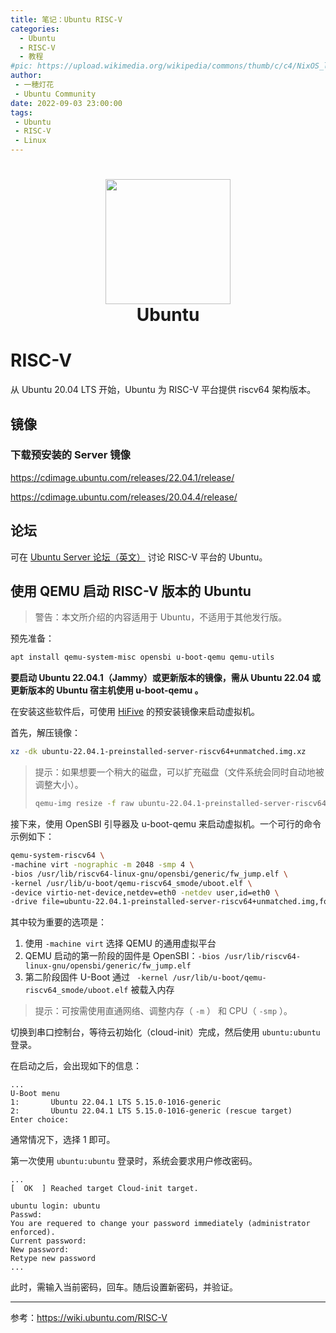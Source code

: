 ```yaml
---
title: 笔记：Ubuntu RISC-V
categories: 
  - Ubuntu
  - RISC-V
  - 教程
#pic: https://upload.wikimedia.org/wikipedia/commons/thumb/c/c4/NixOS_logo.svg/1280px-NixOS_logo.svg.png
author: 
 - 一穂灯花
 - Ubuntu Community
date: 2022-09-03 23:00:00
tags: 
 - Ubuntu
 - RISC-V
 - Linux
---
```


<h1 align="center">
  <img src="https://assets.ubuntu.com/v1/29985a98-ubuntu-logo32.png" width="200">
  <br>Ubuntu<br>
</h1>


# RISC-V

从 Ubuntu 20.04 LTS 开始，Ubuntu 为 RISC-V 平台提供 riscv64 架构版本。

## 镜像

### 下载预安装的 Server 镜像

https://cdimage.ubuntu.com/releases/22.04.1/release/

https://cdimage.ubuntu.com/releases/20.04.4/release/

## 论坛

可在 [Ubuntu Server 论坛（英文）](https://discourse.ubuntu.com/c/server/17) 讨论 RISC-V 平台的 Ubuntu。

## 使用 QEMU 启动 RISC-V 版本的 Ubuntu

> 警告：本文所介绍的内容适用于 Ubuntu，不适用于其他发行版。

预先准备：

```bash
apt install qemu-system-misc opensbi u-boot-qemu qemu-utils
```

**要启动 Ubuntu 22.04.1（Jammy）或更新版本的镜像，需从 Ubuntu 22.04 或更新版本的 Ubuntu 宿主机使用 u-boot-qemu 。**

在安装这些软件后，可使用 [HiFive](https://wiki.ubuntu.com/HiFive) 的预安装镜像来启动虚拟机。

首先，解压镜像：

```bash
xz -dk ubuntu-22.04.1-preinstalled-server-riscv64+unmatched.img.xz
```

> 提示：如果想要一个稍大的磁盘，可以扩充磁盘（文件系统会同时自动地被调整大小）。
> 
> ```bash
> qemu-img resize -f raw ubuntu-22.04.1-preinstalled-server-riscv64+unmatched.img +5G
> ```

接下来，使用 OpenSBI 引导器及 u-boot-qemu 来启动虚拟机。一个可行的命令示例如下：

```bash
qemu-system-riscv64 \
-machine virt -nographic -m 2048 -smp 4 \
-bios /usr/lib/riscv64-linux-gnu/opensbi/generic/fw_jump.elf \
-kernel /usr/lib/u-boot/qemu-riscv64_smode/uboot.elf \
-device virtio-net-device,netdev=eth0 -netdev user,id=eth0 \
-drive file=ubuntu-22.04.1-preinstalled-server-riscv64+unmatched.img,format=raw,if=virtio
```

其中较为重要的选项是：

1. 使用 `-machine virt` 选择 QEMU 的通用虚拟平台
2. QEMU 启动的第一阶段的固件是 OpenSBI：`-bios /usr/lib/riscv64-linux-gnu/opensbi/generic/fw_jump.elf`
3. 第二阶段固件 U-Boot 通过 ` -kernel /usr/lib/u-boot/qemu-riscv64_smode/uboot.elf` 被载入内存

> 提示：可按需使用直通网络、调整内存（ `-m` ） 和 CPU（ `-smp` ）。

切换到串口控制台，等待云初始化（cloud-init）完成，然后使用 `ubuntu:ubuntu` 登录。

在启动之后，会出现如下的信息：

```
...
U-Boot menu
1:       Ubuntu 22.04.1 LTS 5.15.0-1016-generic
2:       Ubuntu 22.04.1 LTS 5.15.0-1016-generic (rescue target)
Enter choice: 

```

通常情况下，选择 1 即可。

第一次使用 `ubuntu:ubuntu` 登录时，系统会要求用户修改密码。

```
...
[  OK  ] Reached target Cloud-init target.

ubuntu login: ubuntu
Passwd:
You are requered to change your password immediately (administrator enforced).
Current password:
New password:
Retype new password
...
```

此时，需输入当前密码，回车。随后设置新密码，并验证。


---

参考：https://wiki.ubuntu.com/RISC-V
